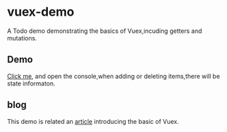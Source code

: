# vuex-demo

A Todo demo demonstrating the basics of Vuex,incuding getters and mutations.


## Demo

[Click me](https://zhongyangxun.github.io/vuex-demo/dist), and open the console,when adding or deleting items,there will be state informaton.

## blog
This demo is related an [article](https://zhuanlan.zhihu.com/p/69530458) introducing the basic of Vuex.
